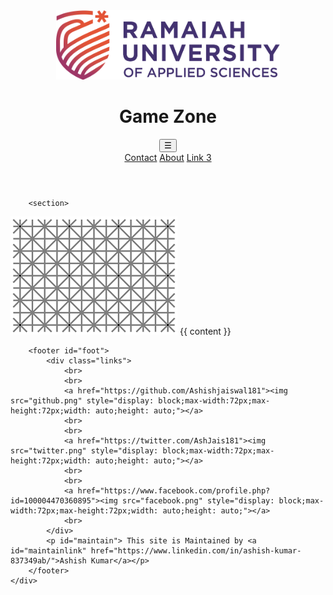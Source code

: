 <!doctype html>
<html lang="en">

<head>
    <meta charset="utf-8">
    <meta http-equiv="X-UA-Compatibe" content="IE=edge">
    <title>Ruas - Game Zone</title>
    <!--<base href="https://cynergygamezone.github.io/">-->
    <meta name="viewport" content="width=device-width, initial-scale=1">
    <link rel="shortcut icon" type="image/png" href="favicon.png">
    <link rel="stylesheet" href="style.css" media="screen" type="text/css">
    <script type="text/javascript" src="first.js"></script>
</head>

<body id="body">
    <div class="wrapper">
        <header>
            <a id="logo"><img src="ruas.png" style="display: inherit;max-width:700px;max-height:111px;width: auto;height: auto;"></a>
            <h1 id="gz">Game Zone</h1>
            <div class="dropdown">
                <button class="dropbtn">&#9776;
                          <i class="fa fa-caret-down"></i>
                    </button>
                <div class="dropdown-content">
                    <a href="#contact">Contact</a>
                    <a href="#about">About</a>
                    <a href="#">Link 3</a>
                </div>
            </div>
        </header>

        <section>
<img src="dot1.png">
            {{ content }}
        </section>

        <footer id="foot">
            <div class="links">
                <br>
                <br>
                <a href="https://github.com/Ashishjaiswal181"><img src="github.png" style="display: block;max-width:72px;max-height:72px;width: auto;height: auto;"></a>
                <br>
                <br>
                <a href="https://twitter.com/AshJais181"><img src="twitter.png" style="display: block;max-width:72px;max-height:72px;width: auto;height: auto;"></a>
                <br>
                <br>
                <a href="https://www.facebook.com/profile.php?id=100004470360895"><img src="facebook.png" style="display: block;max-width:72px;max-height:72px;width: auto;height: auto;"></a>
                <br>
            </div>
            <p id="maintain"> This site is Maintained by <a id="maintainlink" href="https://www.linkedin.com/in/ashish-kumar-837349ab/">Ashish Kumar</a></p>
        </footer>
    </div>

</body>

</html>

